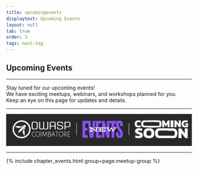 ```yaml
---
title: upcomingevents
displaytext: Upcoming Events
layout: null
tab: true
order: 3
tags: next-tag
---
```


<h2>Upcoming Events</h2>

<hr>

<p>Stay tuned for our upcoming events! <br>
We have exciting meetups, webinars, and workshops planned for you.<br> 
Keep an eye on this page for updates and details.</p>

<hr>

![Coming Soon](assets/images/coming_soon_.gif)

<hr>

{% include chapter_events.html group=page.meetup-group %}
